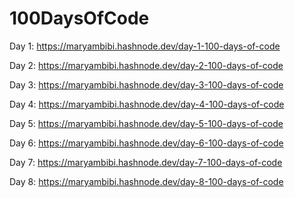 # 100DaysOfCode
Day 1: https://maryambibi.hashnode.dev/day-1-100-days-of-code

Day 2: https://maryambibi.hashnode.dev/day-2-100-days-of-code

Day 3: https://maryambibi.hashnode.dev/day-3-100-days-of-code

Day 4: https://maryambibi.hashnode.dev/day-4-100-days-of-code

Day 5: https://maryambibi.hashnode.dev/day-5-100-days-of-code

Day 6: https://maryambibi.hashnode.dev/day-6-100-days-of-code

Day 7: https://maryambibi.hashnode.dev/day-7-100-days-of-code

Day 8: https://maryambibi.hashnode.dev/day-8-100-days-of-code
